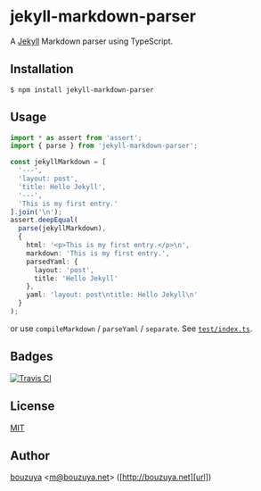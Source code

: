 # jekyll-markdown-parser

A [Jekyll](https://jekyllrb.com/) Markdown parser using TypeScript.

## Installation

```
$ npm install jekyll-markdown-parser
```

## Usage

```ts
import * as assert from 'assert';
import { parse } from 'jekyll-markdown-parser';

const jekyllMarkdown = [
  '---',
  'layout: post',
  'title: Hello Jekyll',
  '---',
  'This is my first entry.'
].join('\n');
assert.deepEqual(
  parse(jekyllMarkdown),
  {
    html: '<p>This is my first entry.</p>\n',
    markdown: 'This is my first entry.',
    parsedYaml: {
      layout: 'post',
      title: 'Hello Jekyll'
    },
    yaml: 'layout: post\ntitle: Hello Jekyll\n'
  }
);
```

or use `compileMarkdown` / `parseYaml` / `separate`. See [`test/index.ts`](test/index.ts).

## Badges

[![Travis CI][travisci-badge-url]][travisci-url]

[travisci-badge-url]: https://travis-ci.org/bouzuya/jekyll-markdown-parser.svg?branch=master
[travisci-url]: https://travis-ci.org/bouzuya/jekyll-markdown-parser

## License

[MIT](LICENSE)

## Author

[bouzuya][user] &lt;[m@bouzuya.net][email]&gt; ([http://bouzuya.net][url])

[user]: https://github.com/bouzuya
[email]: mailto:m@bouzuya.net
[url]: http://bouzuya.net
